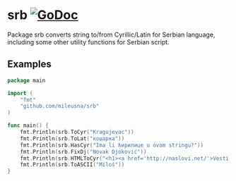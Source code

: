 # srb [![GoDoc](https://godoc.org/github.com/mileusna/gocyr?status.svg)](https://godoc.org/github.com/mileusna/gocyr)

Package srb converts string to/from Cyrillic/Latin for Serbian language, including some other utility functions for Serbian script.

## Examples

```Go
package main

import (
	"fmt"
	"github.com/mileusna/srb"
)

func main() {
    fmt.Println(srb.ToCyr("Kragujevac"))
    fmt.Println(srb.ToLat("кошарка"))
	fmt.Println(srb.HasCyr("Ima li ћирилице u ovom stringu?"))
    fmt.Println(srb.FixDj("Novak Djoković"))
    fmt.Println(srb.HTMLToCyr("<h1><a href='http://naslovi.net/'>Vesti dana</a></h1>"))
    fmt.Println(srb.ToASCII("Miloš"))
}
```
